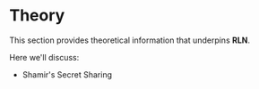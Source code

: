 # Theory

This section provides theoretical information that underpins **RLN**.

Here we'll discuss:
* Shamir's Secret Sharing
